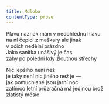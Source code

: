 ```yaml
---
title: Mdloba
contentType: prose
---
```


<section>

Plavu naznak mám v nedohlednu hlavu  
na ní čepici z maškary ale jinak  
v očích nedělní prázdno  
Jako sanitka unášivý je čas  
záhy po poledni kdy žloutnou střechy

Nic lepšího není než  
je taky není nic jiného než je —  
jak pomuchlané jsou jarní noci  
zatímco letní průzračná má jedinou brož  
zlatistý měsíc

</section>
